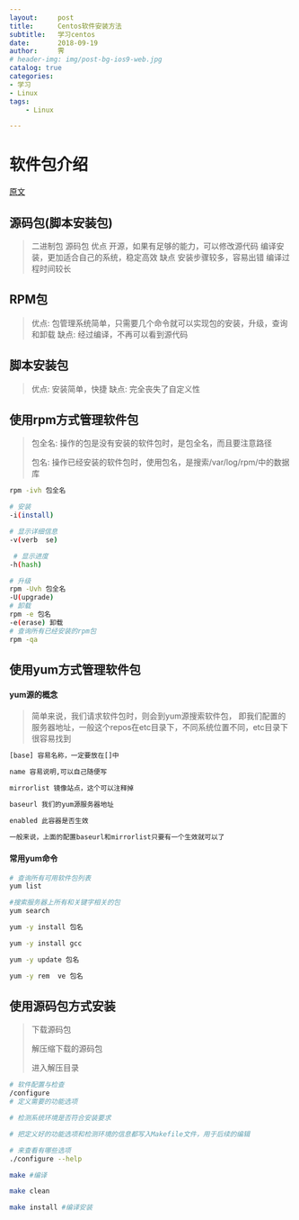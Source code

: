```yaml
---
layout:     post
title:      Centos软件安装方法
subtitle:   学习centos
date:       2018-09-19
author:     霁
# header-img: img/post-bg-ios9-web.jpg
catalog: true
categories:
- 学习
- Linux
tags:
    - Linux

---
```

# 软件包介绍

[原文](https://www.cnblogs.com/wjf0/p/8097912.html)

## 源码包(脚本安装包)

> 二进制包
> 	源码包
> 	优点 
> 		开源，如果有足够的能力，可以修改源代码
> 		编译安装，更加适合自己的系统，稳定高效
> 	缺点 
> 		安装步骤较多，容易出错
> 		编译过程时间较长

## RPM包

> 优点: 包管理系统简单，只需要几个命令就可以实现包的安装，升级，查询和卸载
> 	缺点: 经过编译，不再可以看到源代码

## 脚本安装包

> 	优点: 安装简单，快捷
> 	缺点: 完全丧失了自定义性

## 使用rpm方式管理软件包

> 包全名: 操作的包是没有安装的软件包时，是包全名，而且要注意路径
>
> 包名: 操作已经安装的软件包时，使用包名，是搜索/var/log/rpm/中的数据库

```bash
rpm -ivh 包全名

# 安装
-i(install)

# 显示详细信息
-v(verb  se)

 # 显示进度
-h(hash)

# 升级
rpm -Uvh 包全名 
-U(upgrade)
# 卸载
rpm -e 包名 
-e(erase) 卸载
# 查询所有已经安装的rpm包
rpm -qa 	 
```

## 使用yum方式管理软件包

####   	yum源的概念

> 简单来说，我们请求软件包时，则会到yum源搜索软件包，
> 即我们配置的服务器地址，一般这个repos在etc目录下，不同系统位置不同，etc目录下很容易找到

```bash
[base] 容易名称，一定要放在[]中

name 容易说明,可以自己随便写

mirrorlist 镜像站点，这个可以注释掉

baseurl 我们的yum源服务器地址

enabled 此容器是否生效

一般来说，上面的配置baseurl和mirrorlist只要有一个生效就可以了
```

####   	常用yum命令 

```bash
# 查询所有可用软件包列表
yum list 

#搜索服务器上所有和关键字相关的包
yum search

yum -y install 包名 

yum -y install gcc

yum -y update 包名

yum -y rem  ve 包名
```

## 使用源码包方式安装

> 下载源码包
>
> 解压缩下载的源码包
>
> 进入解压目录

```bash
# 软件配置与检查 
/configure 
# 定义需要的功能选项

# 检测系统环境是否符合安装要求

# 把定义好的功能选项和检测环境的信息都写入Makefile文件，用于后续的编辑

# 来查看有哪些选项
./configure --help

make #编译 

make clean

make install #编译安装
```